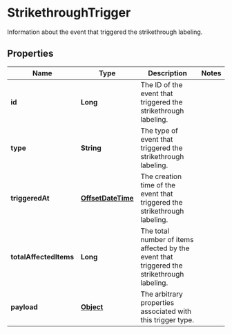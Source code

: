 

# StrikethroughTrigger

Information about the event that triggered the strikethrough labeling.
## Properties

Name | Type | Description | Notes
------------ | ------------- | ------------- | -------------
**id** | **Long** | The ID of the event that triggered the strikethrough labeling. | 
**type** | **String** | The type of event that triggered the strikethrough labeling. | 
**triggeredAt** | [**OffsetDateTime**](OffsetDateTime.md) | The creation time of the event that triggered the strikethrough labeling. | 
**totalAffectedItems** | **Long** | The total number of items affected by the event that triggered the strikethrough labeling. | 
**payload** | [**Object**](.md) | The arbitrary properties associated with this trigger type. | 



